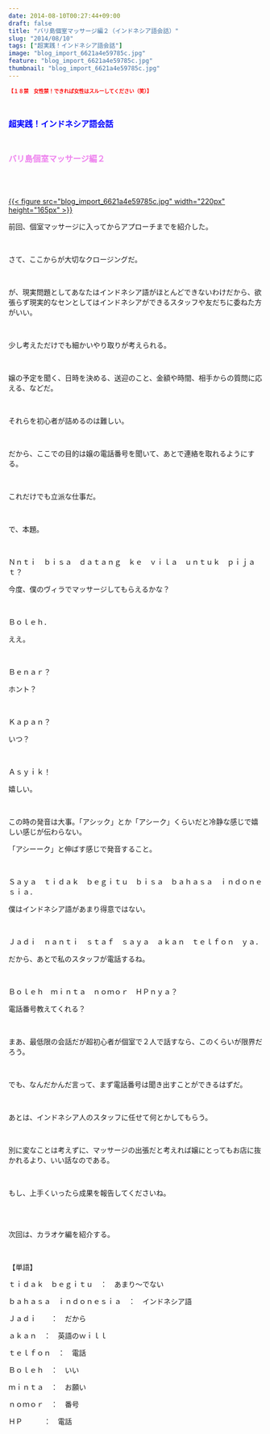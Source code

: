 ```yaml
---
date: 2014-08-10T00:27:44+09:00
draft: false
title: "バリ島個室マッサージ編２（インドネシア語会話）"
slug: "2014/08/10"
tags: ["超実践！インドネシア語会話"]
image: "blog_import_6621a4e59785c.jpg"
feature: "blog_import_6621a4e59785c.jpg"
thumbnail: "blog_import_6621a4e59785c.jpg"
---
```

<p><strong><font color="#ff0000" size="1">【１８禁　女性禁！できれば女性はスルーしてください（笑）】</font></strong></p><br/><p><font color="#0000ff" size="3"><strong>超実践！インドネシア語会話</strong></font></p><br/><p><font color="#ee82ee" size="3"><strong>バリ島個室マッサージ編２</strong></font></p><p><strong><font color="#ee82ee" size="3"><br/></font></strong></p><p><br/><a href="blog_import_6621a4e6c9753.jpg">{{< figure src="blog_import_6621a4e59785c.jpg" width="220px" height="165px" >}}</a> <br/></p><p>前回、個室マッサージに入ってからアプローチまでを紹介した。</p><br/><p>さて、ここからが大切なクロージングだ。</p><br/><p>が、現実問題としてあなたはインドネシア語がほとんどできないわけだから、欲張らず現実的なセンとしてはインドネシアができるスタッフや友だちに委ねた方がいい。</p><br/><p>少し考えただけでも細かいやり取りが考えられる。</p><br/><p>嬢の予定を聞く、日時を決める、送迎のこと、金額や時間、相手からの質問に応える、などだ。</p><br/><p>それらを初心者が詰めるのは難しい。</p><br/><p>だから、ここでの目的は嬢の電話番号を聞いて、あとで連絡を取れるようにする。</p><br/><p>これだけでも立派な仕事だ。</p><br/><p>で、本題。</p><br/><p>Ｎｎｔｉ　ｂｉｓａ　ｄａｔａｎｇ　ｋｅ　ｖｉｌａ　ｕｎｔｕｋ　ｐｉｊａｔ？</p><p>今度、僕のヴィラでマッサージしてもらえるかな？</p><p><br/></p><p>Ｂｏｌｅｈ．</p><p>ええ。</p><p><br/></p><p>Ｂｅｎａｒ？</p><p>ホント？</p><p><br/></p><p>Ｋａｐａｎ？</p><p>いつ？</p><p><br/></p><p>Ａｓｙｉｋ！</p><p>嬉しい。</p><br/><p>この時の発音は大事。「アシック」とか「アシーク」くらいだと冷静な感じで嬉しい感じが伝わらない。</p><p>「アシーーク」と伸ばす感じで発音すること。</p><br/><p>Ｓａｙａ　ｔｉｄａｋ　ｂｅｇｉｔｕ　ｂｉｓａ　ｂａｈａｓａ　ｉｎｄｏｎｅｓｉａ．</p><p>僕はインドネシア語があまり得意ではない。</p><p><br/></p><p>Ｊａｄｉ　ｎａｎｔｉ　ｓｔａｆ　ｓａｙａ　ａｋａｎ　ｔｅｌｆｏｎ　ｙａ．</p><p>だから、あとで私のスタッフが電話するね。</p><p><br/></p><p>Ｂｏｌｅｈ　ｍｉｎｔａ　ｎｏｍｏｒ　ＨＰｎｙａ？</p><p>電話番号教えてくれる？</p><p><br/></p><p>まあ、最低限の会話だが超初心者が個室で２人で話すなら、このくらいが限界だろう。</p><br/><p>でも、なんだかんだ言って、まず電話番号は聞き出すことができるはずだ。</p><br/><p>あとは、インドネシア人のスタッフに任せて何とかしてもらう。</p><br/><p>別に変なことは考えずに、マッサージの出張だと考えれば嬢にとってもお店に抜かれるより、いい話なのである。</p><br/><p>もし、上手くいったら成果を報告してくださいね。</p><br/><br/><p>次回は、カラオケ編を紹介する。</p><br/><p>【単語】</p><p>ｔｉｄａｋ　ｂｅｇｉｔｕ　：　あまり～でない</p><p>ｂａｈａｓａ　ｉｎｄｏｎｅｓｉａ　：　インドネシア語 </p><p>Ｊａｄｉ　　：　だから</p><p>ａｋａｎ　：　英語のｗｉｌｌ</p><p>ｔｅｌｆｏｎ　：　電話</p><p>Ｂｏｌｅｈ　：　いい</p><p>ｍｉｎｔａ　：　お願い</p><p>ｎｏｍｏｒ　：　番号</p><p>ＨＰ　　　：　電話</p><p><br/></p>

